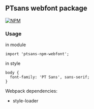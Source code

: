 ## PTsans webfont package

[![NPM](https://nodei.co/npm-dl/ptsans-npm-webfont.png?months=1)](https://nodei.co/npm/ptsans-npm-webfont/)

### Usage

in module
```
import 'ptsans-npm-webfont';
```

in style

```
body {
  font-family: 'PT Sans', sans-serif;
}
```

Webpack dependencies:
- style-loader
